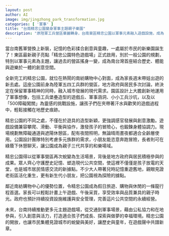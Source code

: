 ```yaml
---
layout: post
author: AI
image: img/jingzhong_park_transformation.jpg
categories: [ '軍事' ]
title: "台南精忠公園變身軍事主題親子樂園"
description: "原陸軍工兵營區華麗轉身，台南東區精忠公園以軍事元素融入遊戲設施，成為融合歷史、體能與創意的全新親子遊樂場域。園內設有工兵堡壘造型遊具、挑戰關卡、無障礙休憩空間，兼顧感官發展與世代共融。鄰近南紡購物中心，成為市民假日遊憩與情感交流新地標，也見證老街區活化與城市新篇章的誕生。"
---
```

當台南舊軍營換上新裝，記憶的色彩揉合創意與童趣，一處屬於市民的新樂園誕生了！東區最新親子亮點「精忠公園特色遊戲場」正式啟用，別於一般公園的規劃，特別以軍事元素為主題，讓過去的營區搖身一變，成為南台灣首座結合歷史、體能與遊樂於一體的創意空間。

全新完工的精忠公園，就位在熱鬧的南紡購物中心對面，成為家長週末帶娃出遊的新去處。這座公園前身為陸軍五四工兵群的營區，地方政府與居民多次討論，終決定在保留軍事精神的同時，融入城市發展的現代需求。園區設計上大膽創新地運用了軍事想像，包括工兵堡壘造型的遊戲丘、軍事涵洞、小小工兵沙坑，以及以「500障礙闖關」為靈感的挑戰設施，讓孩子們在夾帶著汗水與歡笑的遊戲過程中，輕鬆接觸在地歷史痕跡。

精忠公園的不同之處，不僅在於遊具的造型新穎，更強調感官發展與創意激勵。遊戲設備兼容攀爬、滑動、平衡與協作，激發孩子的冒險心，也鍛鍊身體協調力。現場規劃無障礙通道與遮陽休憩區，配有夜間照明，無論晴雨晝夜都適合全齡層使用。公園設計團隊特別考慮多元族群的需求，小朋友能恣意奔跑冒險，長者則可在綠蔭下休憩聊天，讓公園成為親子三代共享的和樂場域。

精忠公園得以從軍事營區再次蛻變為生活場景，背後是地方政府與居民積極參與的成果。眾人齊心守護歷史記憶、塑造現代公共空間，使這裡不僅僅是孩子放電的天堂，也是城市居民情感交流的新據點。不少大人帶著兒時記憶重遊舊地，親眼見證老街區活化重生，更有新生代小朋友，把公園視為探險的據點。

鄰近南紡購物中心的優勢位置，令精忠公園成為假日旅遊、購物與休閒的一條龍行程首選。家長可以輕鬆計畫上午遊戲、午後采買，享受效率與品質兼具的親子時光。政府也預計持續投資設施維護與安全管理，完善這片公共空間的永續經營。

未來，台南持續推動更多元主題遊戲場，從交通到軍事場景，藉由公私協力和在地參與，引入創意與活力，打造適合孩子們成長、探索與做夢的幸福環境。精忠公園的開放，也讓市民集體見證城市的蛻變與美好，讓歷史與童年，在遊戲聲中共譜新章。